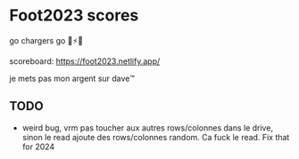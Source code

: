 # Foot2023 scores
go chargers go 🥴⚡️🥶

scoreboard: https://foot2023.netlify.app/

je mets pas mon argent sur dave™️

## TODO
- weird bug, vrm pas toucher aux autres rows/colonnes dans le drive, sinon le read ajoute des rows/colonnes random. Ca fuck le read. Fix that for 2024
